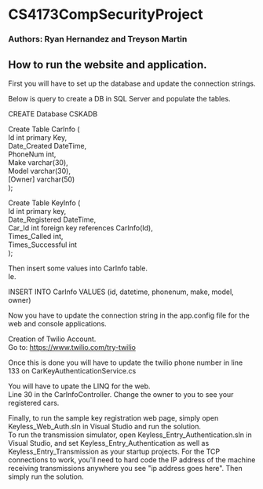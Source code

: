 # CS4173CompSecurityProject
### Authors: Ryan Hernandez and Treyson Martin

## How to run the website and application.
First you will have to set up the database and update the connection strings.

Below is query to create a DB in SQL Server and populate the tables.

CREATE Database CSKADB

Create Table CarInfo (  
   Id int primary Key,  
   Date_Created DateTime,  
   PhoneNum int,  
   Make varchar(30),  
   Model varchar(30),  
   [Owner] varchar(50)  
);

Create Table KeyInfo (  
   Id int primary key,  
   Date_Registered DateTime,  
   Car_Id int foreign key references CarInfo(Id),  
   Times_Called int,  
   Times_Successful int  
);

Then insert some values into CarInfo table.  
Ie.  

INSERT INTO CarInfo VALUES (id, datetime, phonenum, make, model, owner)  

Now you have to update the connection string in the app.config file for the web and console applications.

Creation of Twilio Account.  
Go to: https://www.twilio.com/try-twilio  

Once this is done you will have to update the twilio phone number in line 133 on CarKeyAuthenticationService.cs

You will have to upate the LINQ for the web.  
Line 30 in the CarInfoController. Change the owner to you to see your registered cars.

Finally, to run the sample key registration web page, simply open Keyless_Web_Auth.sln in Visual Studio and run the solution.
<br>
To run the transmission simulator, open Keyless_Entry_Authentication.sln in Visual Studio, and set Keyless_Entry_Authentication as well as Keyless_Entry_Transmission as your startup projects. For the TCP connections to work, you'll need to hard code the IP address of the machine receiving transmissions anywhere you see "ip address goes here". Then simply run the solution. 
